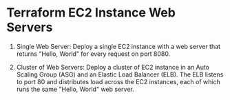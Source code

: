 # Terraform EC2 Instance Web Servers

1. Single Web Server: Deploy a single EC2 instance with a web server that returns "Hello, World" for every request on port 8080.

2. Cluster of Web Servers: Deploy a cluster of EC2 instance in an Auto Scaling Group (ASG) and an Elastic Load Balancer (ELB). The ELB listens to port 80 and distributes load across the EC2 instances, each of which runs the same "Hello, World" web server.